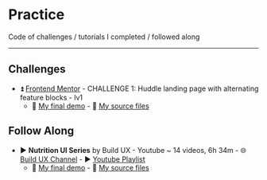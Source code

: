 # Practice

Code of challenges / tutorials I completed / followed along

-----------

## Challenges

- :arrow_double_up: [Frontend Mentor](https://www.frontendmentor.io/challenges) - CHALLENGE 1: Huddle landing page with alternating feature blocks - lv1
  - :green_heart: [My final demo]() - :file_folder: [My source files]()


## Follow Along

* :arrow_forward: __Nutrition UI Series__ by Build UX - Youtube ~ 14 videos, 6h 34m - :globe_with_meridians: [Build UX Channel](https://www.youtube.com/channel/UCHTt4tr25_wdGiJQcKD8wzA) - :arrow_forward: [Youtube Playlist](https://www.youtube.com/watch?v=Z8LFbc3zFTE&list=PLKFUh46KjXESnnC7TZwd_qc-GwdPRiOnl)
  * :green_heart: [My final demo](https://gabysantosw.github.io/practice/nutrition-ui/) - :file_folder: [My source files](https://github.com/gabysantosw/practice/tree/master/nutrition-ui)
